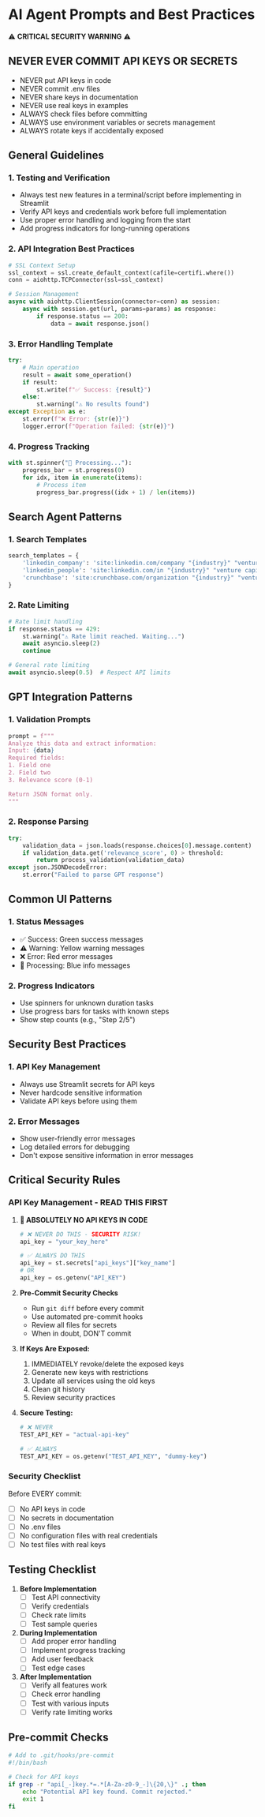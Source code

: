 # AI Agent Prompts and Best Practices

⚠️ **CRITICAL SECURITY WARNING** ⚠️
## NEVER EVER COMMIT API KEYS OR SECRETS
- NEVER put API keys in code
- NEVER commit .env files
- NEVER share keys in documentation
- NEVER use real keys in examples
- ALWAYS check files before committing
- ALWAYS use environment variables or secrets management
- ALWAYS rotate keys if accidentally exposed

## General Guidelines

### 1. Testing and Verification
- Always test new features in a terminal/script before implementing in Streamlit
- Verify API keys and credentials work before full implementation
- Use proper error handling and logging from the start
- Add progress indicators for long-running operations

### 2. API Integration Best Practices
```python
# SSL Context Setup
ssl_context = ssl.create_default_context(cafile=certifi.where())
conn = aiohttp.TCPConnector(ssl=ssl_context)

# Session Management
async with aiohttp.ClientSession(connector=conn) as session:
    async with session.get(url, params=params) as response:
        if response.status == 200:
            data = await response.json()
```

### 3. Error Handling Template
```python
try:
    # Main operation
    result = await some_operation()
    if result:
        st.write(f"✅ Success: {result}")
    else:
        st.warning("⚠️ No results found")
except Exception as e:
    st.error(f"❌ Error: {str(e)}")
    logger.error(f"Operation failed: {str(e)}")
```

### 4. Progress Tracking
```python
with st.spinner("🔄 Processing..."):
    progress_bar = st.progress(0)
    for idx, item in enumerate(items):
        # Process item
        progress_bar.progress((idx + 1) / len(items))
```

## Search Agent Patterns

### 1. Search Templates
```python
search_templates = {
    'linkedin_company': 'site:linkedin.com/company "{industry}" "venture capital"',
    'linkedin_people': 'site:linkedin.com/in "{industry}" "venture capital" "partner"',
    'crunchbase': 'site:crunchbase.com/organization "{industry}" "venture capital"'
}
```

### 2. Rate Limiting
```python
# Rate limit handling
if response.status == 429:
    st.warning("⚠️ Rate limit reached. Waiting...")
    await asyncio.sleep(2)
    continue

# General rate limiting
await asyncio.sleep(0.5)  # Respect API limits
```

## GPT Integration Patterns

### 1. Validation Prompts
```python
prompt = f"""
Analyze this data and extract information:
Input: {data}
Required fields:
1. Field one
2. Field two
3. Relevance score (0-1)

Return JSON format only.
"""
```

### 2. Response Parsing
```python
try:
    validation_data = json.loads(response.choices[0].message.content)
    if validation_data.get('relevance_score', 0) > threshold:
        return process_validation(validation_data)
except json.JSONDecodeError:
    st.error("Failed to parse GPT response")
```

## Common UI Patterns

### 1. Status Messages
- ✅ Success: Green success messages
- ⚠️ Warning: Yellow warning messages
- ❌ Error: Red error messages
- 🔄 Processing: Blue info messages

### 2. Progress Indicators
- Use spinners for unknown duration tasks
- Use progress bars for tasks with known steps
- Show step counts (e.g., "Step 2/5")

## Security Best Practices

### 1. API Key Management
- Always use Streamlit secrets for API keys
- Never hardcode sensitive information
- Validate API keys before using them

### 2. Error Messages
- Show user-friendly error messages
- Log detailed errors for debugging
- Don't expose sensitive information in error messages

## Critical Security Rules

### API Key Management - READ THIS FIRST
1. **🚫 ABSOLUTELY NO API KEYS IN CODE**
   ```python
   # ❌ NEVER DO THIS - SECURITY RISK!
   api_key = "your_key_here"
   
   # ✅ ALWAYS DO THIS
   api_key = st.secrets["api_keys"]["key_name"]
   # OR
   api_key = os.getenv("API_KEY")
   ```

2. **Pre-Commit Security Checks**
   - Run `git diff` before every commit
   - Use automated pre-commit hooks
   - Review all files for secrets
   - When in doubt, DON'T commit

3. **If Keys Are Exposed:**
   1. IMMEDIATELY revoke/delete the exposed keys
   2. Generate new keys with restrictions
   3. Update all services using the old keys
   4. Clean git history
   5. Review security practices

4. **Secure Testing:**
   ```python
   # ❌ NEVER
   TEST_API_KEY = "actual-api-key"
   
   # ✅ ALWAYS
   TEST_API_KEY = os.getenv("TEST_API_KEY", "dummy-key")
   ```

### Security Checklist
Before EVERY commit:
- [ ] No API keys in code
- [ ] No secrets in documentation
- [ ] No .env files
- [ ] No configuration files with real credentials
- [ ] No test files with real keys

## Testing Checklist

1. **Before Implementation**
   - [ ] Test API connectivity
   - [ ] Verify credentials
   - [ ] Check rate limits
   - [ ] Test sample queries

2. **During Implementation**
   - [ ] Add proper error handling
   - [ ] Implement progress tracking
   - [ ] Add user feedback
   - [ ] Test edge cases

3. **After Implementation**
   - [ ] Verify all features work
   - [ ] Check error handling
   - [ ] Test with various inputs
   - [ ] Verify rate limiting works

## Pre-commit Checks
```bash
# Add to .git/hooks/pre-commit
#!/bin/bash

# Check for API keys
if grep -r "api[_-]key.*=.*[A-Za-z0-9_-]\{20,\}" .; then
    echo "Potential API key found. Commit rejected."
    exit 1
fi
